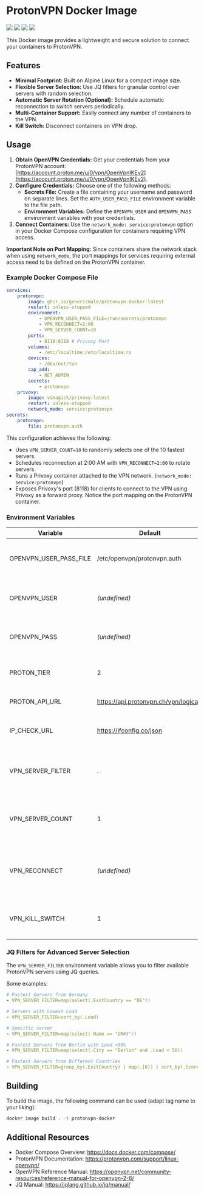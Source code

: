 # ProtonVPN Docker Image

[![](https://img.shields.io/github/license/GenericMale/protonvpn-docker)](https://github.com/GenericMale/protonvpn-docker/blob/main/LICENSE)
[![](https://github.com/GenericMale/protonvpn-docker/actions/workflows/docker-publish.yml/badge.svg?label=build)](https://github.com/GenericMale/protonvpn-docker/actions/workflows/docker-publish.yml)
[![](https://ghcr-badge.egpl.dev/GenericMale/protonvpn-docker/tags?ignore=)](https://github.com/GenericMale/protonvpn-docker/pkgs/container/protonvpn-docker/versions)
[![](https://ghcr-badge.egpl.dev/GenericMale/protonvpn-docker/size)](https://github.com/users/GenericMale/packages/container/package/protonvpn-docker)

This Docker image provides a lightweight and secure solution to connect your containers to ProtonVPN.

## Features

- **Minimal Footprint:** Built on Alpine Linux for a compact image size.
- **Flexible Server Selection:** Use JQ filters for granular control over servers with random selection.
- **Automatic Server Rotation (Optional):** Schedule automatic reconnection to switch servers periodically.
- **Multi-Container Support:** Easily connect any number of containers to the VPN.
- **Kill Switch:** Disconnect containers on VPN drop.

## Usage

1. **Obtain OpenVPN Credentials:** Get your credentials from your ProtonVPN account: [https://account.proton.me/u/0/vpn/OpenVpnIKEv2](https://account.proton.me/u/0/vpn/OpenVpnIKEv2).
2. **Configure Credentials:** Choose one of the following methods:
   - **Secrets File:** Create a file containing your username and password on separate lines. Set the `AUTH_USER_PASS_FILE` environment variable to the file path.
   - **Environment Variables:** Define the `OPENVPN_USER` and `OPENVPN_PASS` environment variables with your credentials.
3. **Connect Containers:** Use the `network_mode: service:protonvpn` option in your Docker Compose configuration for containers requiring VPN access.

**Important Note on Port Mapping:**
Since containers share the network stack when using `network_mode`, the port mappings for services requiring external access need to be defined on the ProtonVPN container.

### Example Docker Compose File

```yaml
services:
    protonvpn:
        image: ghcr.io/genericmale/protonvpn-docker:latest
        restart: unless-stopped
        environment:
            - OPENVPN_USER_PASS_FILE=/run/secrets/protonvpn
            - VPN_RECONNECT=2:00
            - VPN_SERVER_COUNT=10
        ports:
            - 8118:8118 # Privoxy Port
        volumes:
            - /etc/localtime:/etc/localtime:ro
        devices:
            - /dev/net/tun
        cap_add:
            - NET_ADMIN
        secrets:
            - protonvpn
    privoxy:
        image: vimagick/privoxy:latest
        restart: unless-stopped
        network_mode: service:protonvpn
secrets:
    protonvpn:
        file: protonvpn.auth
```

This configuration achieves the following:

- Uses `VPN_SERVER_COUNT=10` to randomly selects one of the 10 fastest servers.
- Schedules reconnection at 2:00 AM with `VPN_RECONNECT=2:00` to rotate servers.
- Runs a Privoxy container attached to the VPN network. (`network_mode: service:protonvpn`)
- Exposes Privoxy's port (8118) for clients to connect to the VPN using Privoxy as a forward proxy.
  Notice the port mapping on the ProtonVPN container.

### Environment Variables

| Variable               | Default                               | Description                                                                                                                                  |
|------------------------|---------------------------------------|----------------------------------------------------------------------------------------------------------------------------------------------|
| OPENVPN_USER_PASS_FILE | /etc/openvpn/protonvpn.auth           | Path to a file containing your OpenVPN username and password on separate lines.                                                              |
| OPENVPN_USER           | *(undefined)*                         | Username for authentication. Will be used to create `OPENVPN_USER_PASS_FILE` if it doesn't exist.                                            |
| OPENVPN_PASS           | *(undefined)*                         | Password for authentication. Will be used to create `OPENVPN_USER_PASS_FILE` if it doesn't exist.                                            |
| PROTON_TIER            | 2                                     | Your Proton Tier. Valid values: 0 (Free), 1 (Basic), 2 (Plus), 3 (Visionary)                                                                 |
| PROTON_API_URL         | https://api.protonvpn.ch/vpn/logicals | URL of the API used to query for available ProtonVPN servers.                                                                                |
| IP_CHECK_URL           | https://ifconfig.co/json              | URL to check for your new IP address after connecting to the VPN. Unset to disable.                                                          |                                                                                                                              
| VPN_SERVER_FILTER      | .                                     | Optional JQ filter to apply to the server list returned by the API. By default, servers are ranked by their score (closest/fastest on top).  |
| VPN_SERVER_COUNT       | 1                                     | Number of top servers (from the filtered list) to pass to OpenVPN. One server from this list will be randomly chosen for connection.         |
| VPN_RECONNECT          | *(undefined)*                         | Optional time to schedule automatic reconnection. Either HH:MM for a daily reconnect at a fixed time, or a duration to wait (e.g. 30m, 12h). |
| VPN_KILL_SWITCH        | 1                                     | When enabled (1), disconnects the network when the VPN drops. Set to 0 to disable.                                                           |

### JQ Filters for Advanced Server Selection

The `VPN_SERVER_FILTER` environment variable allows you to filter available ProtonVPN servers using JQ queries.

Some examples:

```yaml
# Fastest Servers from Germany
- VPN_SERVER_FILTER=map(select(.ExitCountry == "DE"))

# Servers with Lowest Load
- VPN_SERVER_FILTER=sort_by(.Load)

# Specific server
- VPN_SERVER_FILTER=map(select(.Name == "GR#3"))

# Fastest Servers from Berlin with Load <50%
- VPN_SERVER_FILTER=map(select(.City == "Berlin" and .Load < 50))

# Fastest Servers from Different Countries
- VPN_SERVER_FILTER=group_by(.ExitCountry) | map(.[0]) | sort_by(.Score)

```

## Building

To build the image, the following command can be used (adapt tag name to your liking):

```sh
docker image build . -t protonvpn-docker
```

## Additional Resources

- Docker Compose Overview: https://docs.docker.com/compose/
- ProtonVPN Documentation: https://protonvpn.com/support/linux-openvpn/
- OpenVPN Reference Manual: https://openvpn.net/community-resources/reference-manual-for-openvpn-2-6/
- JQ Manual: https://jqlang.github.io/jq/manual/
